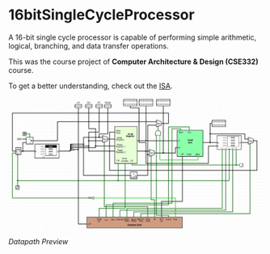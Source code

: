 # 16bitSingleCycleProcessor

A 16-bit single cycle processor is capable of performing simple arithmetic, logical, branching, and data transfer operations.

This was the course project of **Computer Architecture & Design (CSE332)** course. 

To get a better understanding, check out the [ISA](Documents/InstructionSetArchitecture.pdf).


![Datapath Preview](DatapathPreview.png) 
*Datapath Preview*
